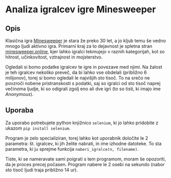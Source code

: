 # Analiza igralcev igre Minesweeper

## Opis
Klasična igra [Minesweeper](https://en.wikipedia.org/wiki/Minesweeper_(video_game)) je stara že preko 30 let, a jo kljub temu še vedno mnogo ljudi aktivno igra. Primarni kraj za to dejavnost je spletna stran [minesweeper.online](https://minesweeper.online), kjer lahko igralci tekmujejo v raznih kategorijah, kot so hitrost, učinkovitost, vztrajnost in mojsterstvo.

Ogledali si bomo podatke igralcev te igre in povezave med njimi. Na žalost je teh igralcev nekoliko preveč, da bi lahko vse obdelali (približno 6 milijonov), torej si bomo ogledali le najvišjih sto tisoč. To na srečo ne povzroči nobene pristranskosti s podatki, saj so igralci od sto tisoč naprej večinoma ljudje, ki so odigrali zgolj eno ali dve igri (to so tisti, ki imajo ime *Anonymous*).

## Uporaba
Za uporabo potrebujete python knjižnico `selenium`, ki jo lahko pridobite z ukazom `pip install selenium`.

Program je zelo specializiran, torej lahko kot uporabnik določite le 2 parametra: št. igralcev, ki jih želite nabrati, in ime izhodne datoteke. To sta parametra, ki ju sprejme funkcija `naberi_igralce(n, filename)`.

Tiste, ki se nameravate sami poigrati s tem programom, moram še opozoriti, da je proces precej počasen. Program nabere le 2 osebi na sekundo (nabor sto tisoč ljudi traja približno 14 ur).